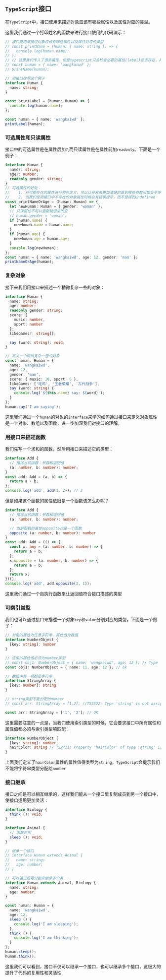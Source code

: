 ## `TypeScript`接口
在`TypeScript`中，接口使用来描述对象应该有哪些属性以及属性对应的类型。  

这里我们通过一个打印姓名的函数来进行接口使用的代码演示：
```typescript
// 接口是用来描述对象应该有哪些属性以及属性对应的类型
// const printName = (human: { name: string }) => {
//   console.log(human.name);
// };
// // 这里我们传入了很多属性，但是typescript只会检查必要的属性(label)是否存在，并且其类型是否匹配
// const human = { name: 'wangkaiwd' };
// printName(human);

// 用接口改写这个例子
interface Human {
  name: string;
}

const printLabel = (human: Human) => {
  console.log(human.name);
};

const human = { name: 'wangkaiwd' };
printLabel(human);
```

### 可选属性和只读属性
接口中的可选属性是在属性后加`?`,而只读属性是在属性前加`readonly`。下面是一个例子：  
```typescript
interface Human {
  name?: string;
  age?: number;
  readonly gender: string;
}
// 可选属性的好处：
//    1. 对可能存在的属性进行预先定义，可以让开发者更加清楚的直到哪些参数可能会不传
//    2. 当我们使用接口中不存在的对象属性时候会有错误提示，而不是得到undefined
const printNameOrAge = (human: Human) => {
  let newHuman: Human = { gender: 'woman' };
  // 只读属性不可以重新赋值来改变
  // human.gender = 'woman';
  if (human.name) {
    newHuman.name = human.name;
  }
  if (human.age) {
    newHuman.age = human.age;
  }
  console.log(newHuman);
};
const human = { name: 'wangkaiwd', age: 12, gender: 'man' };
printNameOrAge(human);
```
### 复杂对象
接下来我们用接口来描述一个稍微复杂一些的对象：  
```typescript
interface Human {
  name: string;
  age: number;
  readonly gender: string;
  score: {
    music: number,
    sport: number
  };
  likeGames?: string[];

  say (word: string): void;
}

// 定义一个稍微复杂一些的对象
const human: Human = {
  name: 'wangkaiwd',
  age: 12,
  gender: 'man',
  score: { music: 10, sport: 6 },
  likeGames: ['吃鸡', '王者荣耀', '古代战争'],
  say (word: string) {
    console.log(`${this.name} say: ${word}`);
  }
};
human.say('I am saying');
```
这里我们通过一个`human`的对象的`interface`来学习如何通过接口来定义对象属性是一个对象、数组以及函数，进一步加深我们对接口的理解。

### 用接口来描述函数

我们先写一个求和的函数，然后用接口来描述它的类型：  
```typescript
interface Add {
  // 描述当前函数：参数和返回值
  (a: number, b: number): number;
}
const add: Add = (a, b) => {
  return a + b;
};
console.log('add', add(1, 2)); // 3
```

但是如果这个函数的属性依旧是一个函数该怎么办呢？  
```typescript
interface Add {
  // 描述当前函数：参数和返回值
  (a: number, b: number): number;

  // 当前函数的属性opposite也是一个函数
  opposite (a: number, b: number): number
}
const add: Add = (() => {
  const x: any = (a: number, b: number) => {
    return a + b;
  };
  x.opposite = (a: number, b: number) => {
    return a - b;
  };
  return x;
})();
console.log('add', add.opposite(2, 1));
```
这里我们通过一个自执行函数来让返回值符合接口描述的类型

### 可索引类型
我们也可以通过接口来描述一个对象`key`和`value`分别对应的类型，下面是一个例子： 
```typescript
// 对象的属性为任意字符串，属性值为数值
interface NumberObject {
  [key: string]: number
}

// 这里的属性值必须为number类型
// const obj1: NumberObject = { name: 'wangkaiwd', age: 12 }; // Type 'string' is not assignable to type 'number'.
const obj1: NumberObject = { name: 11, age: 12 }; // ok

// 数组中每一项都是字符串
interface StringArray {
  [key: number]: string
}

// string类型不能分配给number
// const arr: StringArray = [1,2]; //TS2322: Type 'string' is not assignable to type 'number'.

const arr: StringArray = ['1', '2']; // OK
```
这里需要注意的一点是，当我们使用索引类型的时候，它会要求接口中所有属性和属性值都必须与索引类型项匹配：
```typescript
interface NumberObject {
  [key: string]: number;
  hairColor: string // TS2411: Property 'hairColor' of type 'string' is not assignable to string index type 'number'.
}
```
上面我们定义了`hairColor`属性的属性值得类型为`string`，`TypeScript`会提示我们不能将字符串类型分配给`number`

### 接口继承
接口之间是可以相互继承的，这样我们能从一个接口里复制成员到另一个接口中，使接口运用更加灵活：  
```typescript
interface Biology {
  think (): void;
}

interface Animal {
  // 函数声明
  sleep (): void;
}

// 继承一个接口
// interface Human extends Animal {
//   name: string;
//   age: number;
// }

// 可以通过逗号分割来继承多个类
interface Human extends Animal, Biology {
  name: string;
  age: number;
}

const human: Human = {
  name: 'wangkaiwd',
  age: 12,
  sleep () {
    console.log('I am sleeping');
  },
  think () {
    console.log('I am thinking');
  }
};
human.sleep();
human.think();
```
这里我们可以看到，接口不仅可以继承一个接口，也可以继承多个接口，这极大的提升了代码的复用性和灵活性
